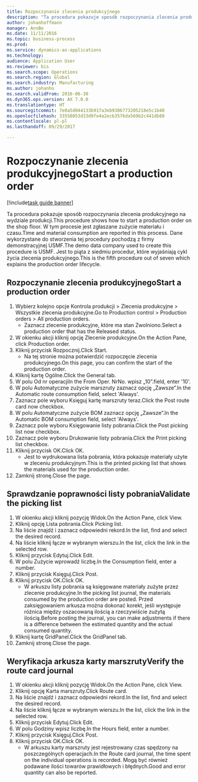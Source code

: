 ```yaml
--- 
title: Rozpoczynanie zlecenia produkcyjnego
description: "Ta procedura pokazuje sposób rozpoczynania zlecenia produkcyjnego na wydziale produkcji."
author: johanhoffmann
manager: AnnBe
ms.date: 11/11/2016
ms.topic: business-process
ms.prod: 
ms.service: dynamics-ax-applications
ms.technology: 
audience: Application User
ms.reviewer: bis
ms.search.scope: Operations
ms.search.region: Global
ms.search.industry: Manufacturing
ms.author: johanho
ms.search.validFrom: 2016-06-30
ms.dyn365.ops.version: AX 7.0.0
ms.translationtype: HT
ms.sourcegitcommit: 7e0a5d044133b917a3eb9386773205218e5c1b40
ms.openlocfilehash: 33558053d33d9fe4a2ecb3576da569b2c441db80
ms.contentlocale: pl-pl
ms.lasthandoff: 09/29/2017

---
```

# <a name="start-a-production-order"></a><span data-ttu-id="c1e0c-103">Rozpoczynanie zlecenia produkcyjnego</span><span class="sxs-lookup"><span data-stu-id="c1e0c-103">Start a production order</span></span>

[!include[task guide banner](../../includes/task-guide-banner.md)]

<span data-ttu-id="c1e0c-104">Ta procedura pokazuje sposób rozpoczynania zlecenia produkcyjnego na wydziale produkcji.</span><span class="sxs-lookup"><span data-stu-id="c1e0c-104">This procedure shows how to start a production order on the shop floor.</span></span> <span data-ttu-id="c1e0c-105">W tym procesie jest zgłaszane zużycie materiału i czasu.</span><span class="sxs-lookup"><span data-stu-id="c1e0c-105">Time and material consumption are reported in this process.</span></span> <span data-ttu-id="c1e0c-106">Dane wykorzystane do stworzenia tej procedury pochodzą z firmy demonstracyjnej USMF.</span><span class="sxs-lookup"><span data-stu-id="c1e0c-106">The demo data company used to create this procedure is USMF.</span></span> <span data-ttu-id="c1e0c-107">Jest to piąta z siedmiu procedur, które wyjaśniają cykl życia zlecenia produkcyjnego.</span><span class="sxs-lookup"><span data-stu-id="c1e0c-107">This is the fifth procedure out of seven which explains the production order lifecycle.</span></span>


## <a name="start-a-production-order"></a><span data-ttu-id="c1e0c-108">Rozpoczynanie zlecenia produkcyjnego</span><span class="sxs-lookup"><span data-stu-id="c1e0c-108">Start a production order</span></span>
1. <span data-ttu-id="c1e0c-109">Wybierz kolejno opcje Kontrola produkcji > Zlecenia produkcyjne > Wszystkie zlecenia produkcyjne.</span><span class="sxs-lookup"><span data-stu-id="c1e0c-109">Go to Production control > Production orders > All production orders.</span></span>
    * <span data-ttu-id="c1e0c-110">Zaznacz zlecenie produkcyjne, które ma stan Zwolniono.</span><span class="sxs-lookup"><span data-stu-id="c1e0c-110">Select a production order that has the Released status.</span></span>  
2. <span data-ttu-id="c1e0c-111">W okienku akcji kliknij opcję Zlecenie produkcyjne.</span><span class="sxs-lookup"><span data-stu-id="c1e0c-111">On the Action Pane, click Production order.</span></span>
3. <span data-ttu-id="c1e0c-112">Kliknij przycisk Rozpocznij.</span><span class="sxs-lookup"><span data-stu-id="c1e0c-112">Click Start.</span></span>
    * <span data-ttu-id="c1e0c-113">Na tej stronie można potwierdzić rozpoczęcie zlecenia produkcyjnego.</span><span class="sxs-lookup"><span data-stu-id="c1e0c-113">On this page, you can confirm the start of the production order.</span></span>  
4. <span data-ttu-id="c1e0c-114">Kliknij kartę Ogólne.</span><span class="sxs-lookup"><span data-stu-id="c1e0c-114">Click the General tab.</span></span>
5. <span data-ttu-id="c1e0c-115">W polu Od nr operacji</span><span class="sxs-lookup"><span data-stu-id="c1e0c-115">In the From Oper.</span></span> <span data-ttu-id="c1e0c-116">Nr</span><span class="sxs-lookup"><span data-stu-id="c1e0c-116">No.</span></span> <span data-ttu-id="c1e0c-117">wpisz „10”.</span><span class="sxs-lookup"><span data-stu-id="c1e0c-117">field, enter '10'.</span></span>
6. <span data-ttu-id="c1e0c-118">W polu Automatyczne zużycie marszruty zaznacz opcję „Zawsze”.</span><span class="sxs-lookup"><span data-stu-id="c1e0c-118">In the Automatic route consumption field, select 'Always'.</span></span>
7. <span data-ttu-id="c1e0c-119">Zaznacz pole wyboru Księguj kartę marszruty teraz.</span><span class="sxs-lookup"><span data-stu-id="c1e0c-119">Click the Post route card now checkbox.</span></span>
8. <span data-ttu-id="c1e0c-120">W polu Automatyczne zużycie BOM zaznacz opcję „Zawsze”.</span><span class="sxs-lookup"><span data-stu-id="c1e0c-120">In the Automatic BOM consumption field, select 'Always'.</span></span>
9. <span data-ttu-id="c1e0c-121">Zaznacz pole wyboru Księgowanie listy pobrania.</span><span class="sxs-lookup"><span data-stu-id="c1e0c-121">Click the Post picking list now checkbox.</span></span>
10. <span data-ttu-id="c1e0c-122">Zaznacz pole wyboru Drukowanie listy pobrania.</span><span class="sxs-lookup"><span data-stu-id="c1e0c-122">Click the Print picking list checkbox.</span></span>
11. <span data-ttu-id="c1e0c-123">Kliknij przycisk OK.</span><span class="sxs-lookup"><span data-stu-id="c1e0c-123">Click OK.</span></span>
    * <span data-ttu-id="c1e0c-124">Jest to wydrukowana lista pobrania, która pokazuje materiały użyte w zleceniu produkcyjnym.</span><span class="sxs-lookup"><span data-stu-id="c1e0c-124">This is the printed picking list that shows the materials used for the production order.</span></span>  
12. <span data-ttu-id="c1e0c-125">Zamknij stronę.</span><span class="sxs-lookup"><span data-stu-id="c1e0c-125">Close the page.</span></span>

## <a name="validate-the-picking-list"></a><span data-ttu-id="c1e0c-126">Sprawdzanie poprawności listy pobrania</span><span class="sxs-lookup"><span data-stu-id="c1e0c-126">Validate the picking list</span></span>
1. <span data-ttu-id="c1e0c-127">W okienku akcji kliknij pozycję Widok.</span><span class="sxs-lookup"><span data-stu-id="c1e0c-127">On the Action Pane, click View.</span></span>
2. <span data-ttu-id="c1e0c-128">Kliknij opcję Lista pobrania.</span><span class="sxs-lookup"><span data-stu-id="c1e0c-128">Click Picking list.</span></span>
3. <span data-ttu-id="c1e0c-129">Na liście znajdź i zaznacz odpowiedni rekord.</span><span class="sxs-lookup"><span data-stu-id="c1e0c-129">In the list, find and select the desired record.</span></span>
4. <span data-ttu-id="c1e0c-130">Na liście kliknij łącze w wybranym wierszu.</span><span class="sxs-lookup"><span data-stu-id="c1e0c-130">In the list, click the link in the selected row.</span></span>
5. <span data-ttu-id="c1e0c-131">Kliknij przycisk Edytuj.</span><span class="sxs-lookup"><span data-stu-id="c1e0c-131">Click Edit.</span></span>
6. <span data-ttu-id="c1e0c-132">W polu Zużycie wprowadź liczbę.</span><span class="sxs-lookup"><span data-stu-id="c1e0c-132">In the Consumption field, enter a number.</span></span>
7. <span data-ttu-id="c1e0c-133">Kliknij przycisk Księguj.</span><span class="sxs-lookup"><span data-stu-id="c1e0c-133">Click Post.</span></span>
8. <span data-ttu-id="c1e0c-134">Kliknij przycisk OK.</span><span class="sxs-lookup"><span data-stu-id="c1e0c-134">Click OK.</span></span>
    * <span data-ttu-id="c1e0c-135">W arkuszu listy pobrania są księgowane materiały zużyte przez zlecenie produkcyjne.</span><span class="sxs-lookup"><span data-stu-id="c1e0c-135">In the picking list journal, the materials consumed by the production order are posted.</span></span> <span data-ttu-id="c1e0c-136">Przed zaksięgowaniem arkusza można dokonać korekt, jeśli występuje różnica między oszacowaną ilością a rzeczywiście zużytą ilością.</span><span class="sxs-lookup"><span data-stu-id="c1e0c-136">Before posting the journal, you can make adjustments if there is a difference between the estimated quantity and the actual consumed quantity.</span></span>  
9. <span data-ttu-id="c1e0c-137">Kliknij kartę GridPanel.</span><span class="sxs-lookup"><span data-stu-id="c1e0c-137">Click the GridPanel tab.</span></span>
10. <span data-ttu-id="c1e0c-138">Zamknij stronę.</span><span class="sxs-lookup"><span data-stu-id="c1e0c-138">Close the page.</span></span>

## <a name="verify-the-route-card-journal"></a><span data-ttu-id="c1e0c-139">Weryfikacja arkusza karty marszruty</span><span class="sxs-lookup"><span data-stu-id="c1e0c-139">Verify the route card journal</span></span>
1. <span data-ttu-id="c1e0c-140">W okienku akcji kliknij pozycję Widok.</span><span class="sxs-lookup"><span data-stu-id="c1e0c-140">On the Action Pane, click View.</span></span>
2. <span data-ttu-id="c1e0c-141">Kliknij opcję Karta marszruty.</span><span class="sxs-lookup"><span data-stu-id="c1e0c-141">Click Route card.</span></span>
3. <span data-ttu-id="c1e0c-142">Na liście znajdź i zaznacz odpowiedni rekord.</span><span class="sxs-lookup"><span data-stu-id="c1e0c-142">In the list, find and select the desired record.</span></span>
4. <span data-ttu-id="c1e0c-143">Na liście kliknij łącze w wybranym wierszu.</span><span class="sxs-lookup"><span data-stu-id="c1e0c-143">In the list, click the link in the selected row.</span></span>
5. <span data-ttu-id="c1e0c-144">Kliknij przycisk Edytuj.</span><span class="sxs-lookup"><span data-stu-id="c1e0c-144">Click Edit.</span></span>
6. <span data-ttu-id="c1e0c-145">W polu Godziny wpisz liczbę.</span><span class="sxs-lookup"><span data-stu-id="c1e0c-145">In the Hours field, enter a number.</span></span>
7. <span data-ttu-id="c1e0c-146">Kliknij przycisk Księguj.</span><span class="sxs-lookup"><span data-stu-id="c1e0c-146">Click Post.</span></span>
8. <span data-ttu-id="c1e0c-147">Kliknij przycisk OK.</span><span class="sxs-lookup"><span data-stu-id="c1e0c-147">Click OK.</span></span>
    * <span data-ttu-id="c1e0c-148">W arkuszu karty marszruty jest rejestrowany czas spędzony na poszczególnych operacjach.</span><span class="sxs-lookup"><span data-stu-id="c1e0c-148">In the Route card journal, the time spent on the individual operations is recorded.</span></span> <span data-ttu-id="c1e0c-149">Mogą być również podawane ilości towarów prawidłowych i błędnych.</span><span class="sxs-lookup"><span data-stu-id="c1e0c-149">Good and error quantity can also be reported.</span></span>  


